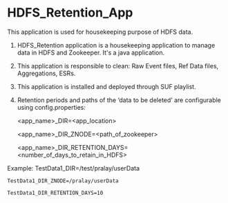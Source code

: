 # HDFS_Retention_App
This application is used for housekeeping purpose of HDFS data.
1. HDFS_Retention application is a housekeeping application to manage data in HDFS and Zookeeper. It's a java application.
2. This application is responsible to clean: Raw Event files, Ref Data files, Aggregations, ESRs.
3. This application is installed and deployed through SUF playlist.
4. Retention periods and paths of the ‘data to be deleted’ are configurable using config.properties: 

	<app_name>_DIR=<app_location>
	
	<app_name>_DIR_ZNODE=<path_of_zookeeper>
	
	<app_name>_DIR_RETENTION_DAYS=<number_of_days_to_retain_in_HDFS>
	
Example:
	TestData1_DIR=/test/pralay/userData
	
	TestData1_DIR_ZNODE=/pralay/userData
	
	TestData1_DIR_RETENTION_DAYS=10

